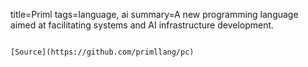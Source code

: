 title=Priml
tags=language, ai
summary=A new programming language aimed at facilitating systems and AI infrastructure development.
~~~~~~

[Source](https://github.com/primllang/pc)

